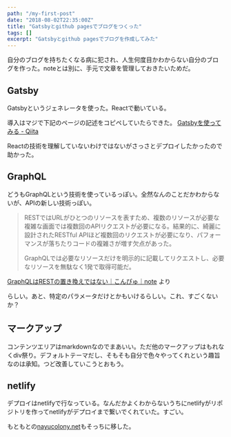 ```yaml
---
path: "/my-first-post"
date: "2018-08-02T22:35:00Z"
title: "Gatsbyとgithub pagesでブログをつくった"
tags: []
excerpt: "Gatsbyとgithub pagesでブログを作成してみた"
---
```


自分のブログを持ちたくなる病に犯され、人生何度目かわからない自分のブログを作った。noteとは別に、手元で文章を管理しておきたいためだ。

## Gatsby
Gatsbyというジェネレータを使った。Reactで動いている。

導入はマジで下記のページの記述をコピペしていたらできた。
[Gatsbyを使ってみる \- Qiita](https://qiita.com/abcb2/items/3731a12866d5c093af48)

Reactの技術を理解していないわけではないがさっさとデプロイしたかったので助かった。


## GraphQL
どうもGraphQLという技術を使っているっぽい。全然なんのことだかわからないが、APIの新しい技術っぽい。

> RESTではURLがひとつのリソースを表すため、複数のリソースが必要な複雑な画面では複数回のAPIリクエストが必要になる。結果的に、綺麗に設計されたRESTful APIほど複数回のリクエストが必要になり、パフォーマンスが落ちたりコードの複雑さが増す欠点があった。
>
> GraphQLでは必要なリソースだけを明示的に記載してリクエストし、必要なリソースを無駄なく1発で取得可能だ。

[GraphQLはRESTの置き換えではない｜こんぴゅ｜note](https://note.mu/konpyu/n/nc4fd122644a1) より

らしい。あと、特定のパラメータだけとかもいけるらしい。これ、すごくないか？

## マークアップ
コンテンツエリアはmarkdownなのでまあいい。ただ他のマークアップはもれなくdiv祭り。デフォルトテーマだし、そもそも自分で色々やってくれという趣旨なのは承知。つど改善していこうとおもう。

## netlify
デプロイはnetlifyで行なっている。なんだかよくわからないうちにnetlifyがリポジトリを作ってnetlifyがデプロイまで繋いでくれていた。すごい。

もともとの[nayucolony\.net](http://nayucolony.net/logo.svg)もそっちに移した。



